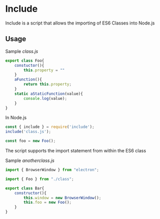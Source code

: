 # Include

Include is a script that allows the importing of ES6 Classes into Node.js

## Usage

Sample *class.js*

```javascript
export class Foo{
    constuctor(){
        this.property = ""
    }
    aFunction(){
        return this.property;
    }
    static aStaticFunction(value){
        console.log(value);
    }
}
```
In Node.js

```javascript
const { include } = require('include');
include('class.js');

const foo = new Foo();
```
The script supports the import statement from within the ES6 class

Sample *anotherclass.js*

```javascript
import { BrowserWindow } from "electron";

import { Foo } from "./class";

export class Bar{
    constructor(){
        this.window = new BrowserWindow();
        this.foo = new Foo();
    }
}
```


